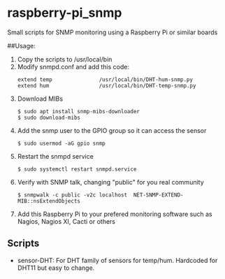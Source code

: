 # raspberry-pi_snmp
Small scripts for SNMP monitoring using a Raspberry Pi or similar boards

##Usage:

1. Copy the scripts to /usr/local/bin
2. Modify snmpd.conf and add this code:
    ```
    extend temp               /usr/local/bin/DHT-hum-snmp.py
    extend hum                /usr/local/bin/DHT-temp-snmp.py
    ```
3. Download MIBs
    ```
    $ sudo apt install snmp-mibs-downloader
    $ sudo download-mibs
    ```
4. Add the snmp user to the GPIO group so it can access the sensor
    ```
    $ sudo usermod -aG gpio snmp
    ```
5. Restart the snmpd service
    ```
    $ sudo systemctl restart snmpd.service
    ```
6. Verify with SNMP talk, changing "public" for you real community
    ```
    $ snmpwalk -c public -v2c localhost  NET-SNMP-EXTEND-MIB::nsExtendObjects
    ```
7. Add this Raspberry Pi to your prefered monitoring software such as Nagios, Nagios XI, Cacti or others

## Scripts
* sensor-DHT: For DHT family of sensors for temp/hum. Hardcoded for DHT11 but easy to change.

